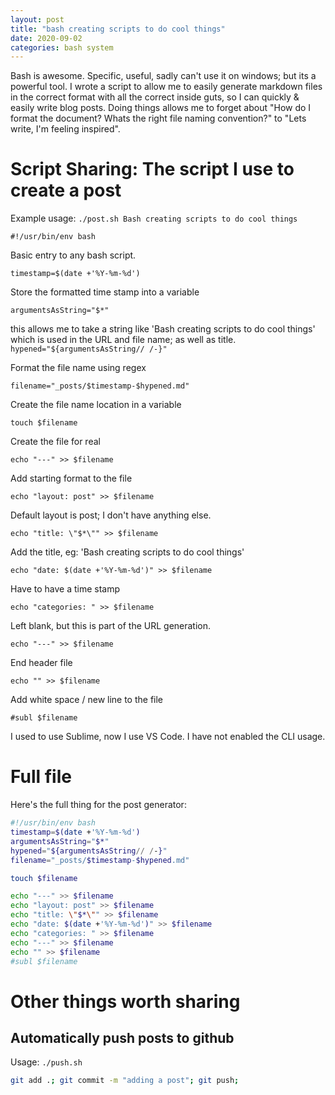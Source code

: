 ```yaml
---
layout: post
title: "bash creating scripts to do cool things"
date: 2020-09-02
categories: bash system
---
```


Bash is awesome. Specific, useful, sadly can't use it on windows; but its a powerful tool. I wrote a script to allow me to easily generate markdown files in the correct format with all the correct inside guts, so I can quickly & easily write blog posts. Doing things allows me to forget about "How do I format the document? Whats the right file naming convention?" to "Lets write, I'm feeling inspired". 

# Script Sharing: The script I use to create a post

Example usage: `./post.sh Bash creating scripts to do cool things`

`#!/usr/bin/env bash`

Basic entry to any bash script. 

`timestamp=$(date +'%Y-%m-%d')`

Store the formatted time stamp into a variable

`argumentsAsString="$*"`

this allows me to take a string like 'Bash creating scripts to do cool things' which is used in the URL and file name; as well as title. 
`hypened="${argumentsAsString// /-}"`

Format the file name using regex 

`filename="_posts/$timestamp-$hypened.md"`

Create the file name location in a variable 

`touch $filename`

Create the file for real

`echo "---" >> $filename`

Add starting format to the file

`echo "layout: post" >> $filename`

Default layout is post; I don't have anything else. 

`echo "title: \"$*\"" >> $filename`

Add the title, eg: 'Bash creating scripts to do cool things'

`echo "date: $(date +'%Y-%m-%d')" >> $filename`

Have to have a time stamp 

`echo "categories: " >> $filename`

Left blank, but this is part of the URL generation. 

`echo "---" >> $filename`

End header file

`echo "" >> $filename`

Add white space / new line to the file

`#subl $filename`

I used to use Sublime, now I use VS Code. I have not enabled the CLI usage. 

# Full file

Here's the full thing for the post generator: 

```bash 
#!/usr/bin/env bash
timestamp=$(date +'%Y-%m-%d')
argumentsAsString="$*"
hypened="${argumentsAsString// /-}"
filename="_posts/$timestamp-$hypened.md"

touch $filename

echo "---" >> $filename
echo "layout: post" >> $filename
echo "title: \"$*\"" >> $filename
echo "date: $(date +'%Y-%m-%d')" >> $filename
echo "categories: " >> $filename
echo "---" >> $filename
echo "" >> $filename
#subl $filename
```

# Other things worth sharing 

## Automatically push posts to github

Usage: `./push.sh`

```bash 
git add .; git commit -m "adding a post"; git push;
```